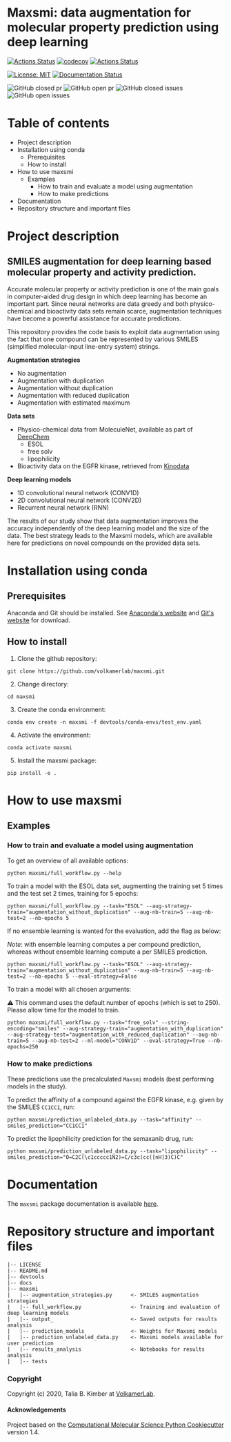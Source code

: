 Maxsmi: data augmentation for molecular property prediction using deep learning
==============================
[//]: # (Badges)

[![Actions Status](https://github.com/volkamerlab/maxsmi/workflows/CI/badge.svg)](https://github.com/volkamerlab/maxsmi/actions) [![codecov](https://codecov.io/gh/volkamerlab/maxsmi/branch/main/graph/badge.svg)](https://codecov.io/gh/volkamerlab/maxsmi/branch/main) [![Actions Status](https://github.com/volkamerlab/maxsmi/workflows/flake8/badge.svg)](https://github.com/volkamerlab/maxsmi/actions)

[![License: MIT](https://img.shields.io/badge/License-MIT-blue.svg)](https://opensource.org/licenses/MIT)
[![Documentation Status](https://readthedocs.org/projects/maxsmi/badge/?version=latest)](https://maxsmi.readthedocs.io/en/latest/?badge=latest)

![GitHub closed pr](https://img.shields.io/github/issues-pr-closed-raw/volkamerlab/maxsmi) ![GitHub open pr](https://img.shields.io/github/issues-pr-raw/volkamerlab/maxsmi) ![GitHub closed issues](https://img.shields.io/github/issues-closed-raw/volkamerlab/maxsmi) ![GitHub open issues](https://img.shields.io/github/issues/volkamerlab/maxsmi)

# Table of contents
- Project description
- Installation using conda
  - Prerequisites
  - How to install
- How to use maxsmi
  - Examples
    - How to train and evaluate a model using augmentation
    - How to make predictions
- Documentation
- Repository structure and important files

# Project description
## SMILES augmentation for deep learning based molecular property and activity prediction.

Accurate molecular property or activity prediction is one of the main goals in computer-aided drug design in which deep learning has become an important part. Since neural networks are data greedy and both physico-chemical and bioactivity data sets remain scarce, augmentation techniques have become a powerful assistance for accurate predictions.

This repository provides the code basis to exploit data augmentation using the fact that one compound can be represented by various SMILES (simplified molecular-input line-entry system) strings.

**Augmentation strategies**
* No augmentation
* Augmentation with duplication
* Augmentation without duplication
* Augmentation with reduced duplication
* Augmentation with estimated maximum

**Data sets**
* Physico-chemical data from MoleculeNet, available as part of [DeepChem](https://deepchem.readthedocs.io/en/latest/index.html)
    * ESOL
    * free solv
    * lipophilicity
* Bioactivity data on the EGFR kinase, retrieved from [Kinodata](https://github.com/openkinome/kinodata)

**Deep learning models**
* 1D convolutional neural network (CONV1D)
* 2D convolutional neural network (CONV2D)
* Recurrent neural network (RNN)

The results of our study show that data augmentation improves the accuracy independently of the deep learning model and the size of the data. The best strategy leads to the Maxsmi models, which are available here for predictions on novel compounds on the provided data sets.

# Installation using conda

## Prerequisites
Anaconda and Git should be installed. See [Anaconda's website](https://www.anaconda.com/products/individual) and [Git's website](https://git-scm.com/downloads) for download.

## How to install

1. Clone the github repository:
```console
git clone https://github.com/volkamerlab/maxsmi.git
```

2. Change directory:
```console
cd maxsmi
```
3. Create the conda environment:

```console
conda env create -n maxsmi -f devtools/conda-envs/test_env.yaml
```

4. Activate the environment:

```console
conda activate maxsmi
```

5. Install the maxsmi package:
```console
pip install -e .
```

# How to use maxsmi
## Examples
### How to train and evaluate a model using augmentation

To get an overview of all available options:

```console
python maxsmi/full_workflow.py --help
```

To train a model with the ESOL data set, augmenting the training set 5 times and the test set 2 times, training for 5 epochs:

```console
python maxsmi/full_workflow.py --task="ESOL" --aug-strategy-train="augmentation_without_duplication" --aug-nb-train=5 --aug-nb-test=2 --nb-epochs 5
```

If no ensemble learning is wanted for the evaluation, add the flag as below:

_Note_: with ensemble learning computes a per compound prediction, whereas without ensemble learning compute a per SMILES prediction.

```console
python maxsmi/full_workflow.py --task="ESOL" --aug-strategy-train="augmentation_without_duplication" --aug-nb-train=5 --aug-nb-test=2 --nb-epochs 5 --eval-strategy=False
```

To train a model with all chosen arguments:

⚠️ This command uses the default number of epochs (which is set to 250). Please allow time for the model to train.

```console
python maxsmi/full_workflow.py --task="free_solv" --string-encoding="smiles" --aug-strategy-train="augmentation_with_duplication" --aug-strategy-test="augmentation_with_reduced_duplication" --aug-nb-train=5 --aug-nb-test=2 --ml-model="CONV1D" --eval-strategy=True --nb-epochs=250
```

### How to make predictions

These predictions use the precalculated `Maxsmi` models (best performing models in the study).

To predict the affinity of a compound against the EGFR kinase, e.g. given by the SMILES `CC1CC1`, run:
```console
python maxsmi/prediction_unlabeled_data.py --task="affinity" --smiles_prediction="CC1CC1"
```

To predict the lipophilicity prediction for the semaxanib drug, run:
```console
python maxsmi/prediction_unlabeled_data.py --task="lipophilicity" --smiles_prediction="O=C2C(\c1ccccc1N2)=C/c3c(cc([nH]3)C)C"
```
# Documentation

The `maxsmi` package documentation is available [here](https://maxsmi.readthedocs.io/en/latest/).


# Repository structure and important files

```
|-- LICENSE
|-- README.md
|-- devtools
|-- docs
|-- maxsmi
|   |-- augmentation_strategies.py      <- SMILES augmentation strategies
|   |-- full_workflow.py                <- Training and evaluation of deep learning models
|   |-- output_                         <- Saved outputs for results analysis
|   |-- prediction_models               <- Weights for Maxsmi models
|   |-- prediction_unlabeled_data.py    <- Maxsmi models available for user prediction
|   |-- results_analysis                <- Notebooks for results analysis
|   |-- tests
```

### Copyright

Copyright (c) 2020, Talia B. Kimber at [VolkamerLab](https://volkamerlab.org/).


#### Acknowledgements

Project based on the
[Computational Molecular Science Python Cookiecutter](https://github.com/molssi/cookiecutter-cms) version 1.4.
